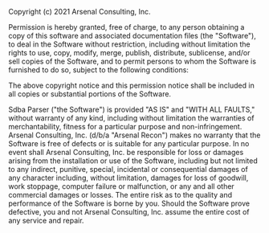 Copyright (c) 2021 Arsenal Consulting, Inc.

Permission is hereby granted, free of charge, to any person obtaining a copy of this software and associated documentation files (the "Software"), to deal in the Software without restriction, including without limitation the rights to use, copy, modify, merge, publish, distribute, sublicense, and/or sell copies of the Software, and to permit persons to whom the Software is furnished to do so, subject to the following conditions:

The above copyright notice and this permission notice shall be included in all copies or substantial portions of the Software.

Sdba Parser ("the Software") is provided "AS IS" and "WITH ALL FAULTS," without warranty of any kind, including without limitation the warranties of merchantability, fitness for a particular purpose and non-infringement. Arsenal Consulting, Inc. (d/b/a "Arsenal Recon") makes no warranty that the Software is free of defects or is suitable for any particular purpose. In no event shall Arsenal Consulting, Inc. be responsible for loss or damages arising from the installation or use of the Software, including but not limited to any indirect, punitive, special, incidental or consequential damages of any character including, without limitation, damages for loss of goodwill, work stoppage, computer failure or malfunction, or any and all other commercial damages or losses. The entire risk as to the quality and performance of the Software is borne by you. Should the Software prove defective, you and not Arsenal Consulting, Inc. assume the entire cost of any service and repair.